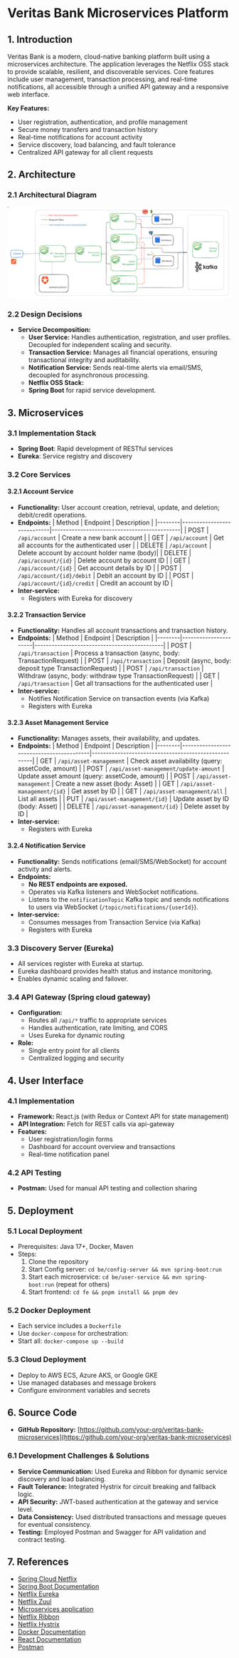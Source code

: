 # Veritas Bank Microservices Platform

## 1. Introduction

Veritas Bank is a modern, cloud-native banking platform built using a microservices architecture. The application leverages the Netflix OSS stack to provide scalable, resilient, and discoverable services. Core features include user management, transaction processing, and real-time notifications, all accessible through a unified API gateway and a responsive web interface.

**Key Features:**

- User registration, authentication, and profile management
- Secure money transfers and transaction history
- Real-time notifications for account activity
- Service discovery, load balancing, and fault tolerance
- Centralized API gateway for all client requests

## 2. Architecture

### 2.1 Architectural Diagram

![System Architecture](./architecture.png)

### 2.2 Design Decisions

- **Service Decomposition:**
  - **User Service:** Handles authentication, registration, and user profiles. Decoupled for independent scaling and security.
  - **Transaction Service:** Manages all financial operations, ensuring transactional integrity and auditability.
  - **Notification Service:** Sends real-time alerts via email/SMS, decoupled for asynchronous processing.
  - **Netflix OSS Stack:**
  - **Spring Boot** for rapid service development.

## 3. Microservices

### 3.1 Implementation Stack

- **Spring Boot**: Rapid development of RESTful services
- **Eureka**: Service registry and discovery

### 3.2 Core Services

#### 3.2.1 Account Service

- **Functionality:** User account creation, retrieval, update, and deletion; debit/credit operations.
- **Endpoints:**
  | Method | Endpoint | Description |
  |--------|----------------------------|---------------------------------------------|
  | POST | `/api/account` | Create a new bank account |
  | GET | `/api/account` | Get all accounts for the authenticated user |
  | DELETE | `/api/account` | Delete account by account holder name (body)|
  | DELETE | `/api/account/{id}` | Delete account by account ID |
  | GET | `/api/account/{id}` | Get account details by ID |
  | POST | `/api/account/{id}/debit` | Debit an account by ID |
  | POST | `/api/account/{id}/credit` | Credit an account by ID |
- **Inter-service:**
  - Registers with Eureka for discovery

#### 3.2.2 Transaction Service

- **Functionality:** Handles all account transactions and transaction history.
- **Endpoints:**
  | Method | Endpoint | Description |
  |--------|----------------------|---------------------------------------------|
  | POST | `/api/transaction` | Process a transaction (async, body: TransactionRequest) |
  | POST | `/api/transaction` | Deposit (async, body: deposit type TransactionRequest) |
  | POST | `/api/transaction` | Withdraw (async, body: withdraw type TransactionRequest) |
  | GET | `/api/transaction` | Get all transactions for the authenticated user |
- **Inter-service:**
  - Notifies Notification Service on transaction events (via Kafka)
  - Registers with Eureka

#### 3.2.3 Asset Management Service

- **Functionality:** Manages assets, their availability, and updates.
- **Endpoints:**
  | Method | Endpoint | Description |
  |--------|------------------------------------------|-----------------------------------------------------|
  | GET | `/api/asset-management` | Check asset availability (query: assetCode, amount) |
  | POST | `/api/asset-management/update-amount` | Update asset amount (query: assetCode, amount) |
  | POST | `/api/asset-management` | Create a new asset (body: Asset) |
  | GET | `/api/asset-management/{id}` | Get asset by ID |
  | GET | `/api/asset-management/all` | List all assets |
  | PUT | `/api/asset-management/{id}` | Update asset by ID (body: Asset) |
  | DELETE | `/api/asset-management/{id}` | Delete asset by ID |
- **Inter-service:**
  - Registers with Eureka

#### 3.2.4 Notification Service

- **Functionality:** Sends notifications (email/SMS/WebSocket) for account activity and alerts.
- **Endpoints:**
  - **No REST endpoints are exposed.**
  - Operates via Kafka listeners and WebSocket notifications.
  - Listens to the `notificationTopic` Kafka topic and sends notifications to users via WebSocket (`/topic/notifications/{userId}`).
- **Inter-service:**
  - Consumes messages from Transaction Service (via Kafka)
  - Registers with Eureka

### 3.3 Discovery Server (Eureka)

- All services register with Eureka at startup.
- Eureka dashboard provides health status and instance monitoring.
- Enables dynamic scaling and failover.

### 3.4 API Gateway (Spring cloud gateway)

- **Configuration:**
  - Routes all `/api/*` traffic to appropriate services
  - Handles authentication, rate limiting, and CORS
  - Uses Eureka for dynamic routing
- **Role:**
  - Single entry point for all clients
  - Centralized logging and security

## 4. User Interface

### 4.1 Implementation

- **Framework:** React.js (with Redux or Context API for state management)
- **API Integration:** Fetch for REST calls via api-gateway
- **Features:**
  - User registration/login forms
  - Dashboard for account overview and transactions
  - Real-time notification panel

### 4.2 API Testing

- **Postman:** Used for manual API testing and collection sharing

## 5. Deployment

### 5.1 Local Deployment

- Prerequisites: Java 17+, Docker, Maven
- Steps:
  1. Clone the repository
  2. Start Config server: `cd be/config-server && mvn spring-boot:run`
  3. Start each microservice: `cd be/user-service && mvn spring-boot:run` (repeat for others)
  4. Start frontend: `cd fe && pnpm install && pnpm dev`

### 5.2 Docker Deployment

- Each service includes a `Dockerfile`
- Use `docker-compose` for orchestration:
- Start all: `docker-compose up --build`

### 5.3 Cloud Deployment

- Deploy to AWS ECS, Azure AKS, or Google GKE
- Use managed databases and message brokers
- Configure environment variables and secrets

## 6. Source Code

- **GitHub Repository:** [https://github.com/your-org/veritas-bank-microservices](https://github.com/your-org/veritas-bank-microservices)

### 6.1 Development Challenges & Solutions

- **Service Communication:** Used Eureka and Ribbon for dynamic service discovery and load balancing.
- **Fault Tolerance:** Integrated Hystrix for circuit breaking and fallback logic.
- **API Security:** JWT-based authentication at the gateway and service level.
- **Data Consistency:** Used distributed transactions and message queues for eventual consistency.
- **Testing:** Employed Postman and Swagger for API validation and contract testing.

## 7. References

- [Spring Cloud Netflix](https://cloud.spring.io/spring-cloud-netflix/)
- [Spring Boot Documentation](https://docs.spring.io/spring-boot/docs/current/reference/html/)
- [Netflix Eureka](https://github.com/Netflix/eureka)
- [Netflix Zuul](https://github.com/Netflix/zuul)
- [Microservices application](https://github.com/zoltanvin/royal-reserve-bank.git)
- [Netflix Ribbon](https://github.com/Netflix/ribbon)
- [Netflix Hystrix](https://github.com/Netflix/Hystrix)
- [Docker Documentation](https://docs.docker.com/)
- [React Documentation](https://react.dev/)
- [Postman](https://www.postman.com/)
